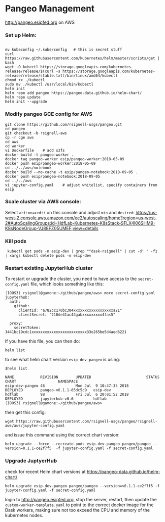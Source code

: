 # Pangeo Management 
http://pangeo.esipfed.org on AWS

### Set up Helm:
```

mv kubeconfig ~/.kube/config   # this is secret stuff
curl https://raw.githubusercontent.com/kubernetes/helm/master/scripts/get | bash
wget -O kubectl https://storage.googleapis.com/kubernetes-release/release/$(curl -s https://storage.googleapis.com/kubernetes-release/release/stable.txt)/bin/linux/amd64/kubectl
chmod +x ./kubectl
sudo mv ./kubectl /usr/local/bin/kubectl
helm init
helm repo add pangeo https://pangeo-data.github.io/helm-chart/
helm repo update
helm init --upgrade
```

### Modify pangeo GCE config for AWS
```
git clone https://github.com/rsignell-usgs/pangeo.git
cd pangeo
git checkout -b rsignell-aws
cp -r cge aws     
cd aws
cd worker
vi Dockerfile    # add s3fs
docker build -t pangeo-worker .
docker tag pangeo-worker esip/pangeo-worker:2018-05-09
docker push esip/pangeo-worker:2018-05-09
cd ../../aws/notebook
docker build --no-cache -t esip/pangeo-notebook:2018-09-05 .
docker push esip/pangeo-notebook:2018-09-05
cd ../../aws
vi jupyter-config.yaml    # adjust whitelist, specify containers from esip
```



### Scale cluster via AWS console:

Select `action=>edit` on this console and adjust `min` and `desired`:
https://us-west-2.console.aws.amazon.com/ec2/autoscaling/home?region=us-west-2#AutoScalingGroups:id=HdfLab-Kubernetes-K8sStack-SFLX4I06SHM9-K8sNodeGroup-VJ88FZ05UMEF;view=details


### Kill pods
```
 kubectl get pods -n esip-dev | grep "^dask-rsignell" | cut -d' ' -f1 | xargs kubectl delete pods -n esip-dev
```

### Restart existing JupyterHub cluster
To restart or upgrade the cluster, you need to have access to the `secret-config.yaml` file, which looks something like this:
```
(IOOS3) rsignell@gamone:~/github/pangeo/aws> more secret-config.yaml
jupyterhub:
  auth:
    github:
      clientId: "a782cc170bc304xxxxxxxxxxxxxxxxxxa21"
      clientSecret: "210de41ac44gabxxxxxxxxx4fas5"

  proxy:
    secretToken: 3441bc19cdc1xxxxxxxxxxxxxxxxxxxxxxxxx33e265be5d4aed6221
```
If you have this file, you can then do:
```
helm list 
``` 
to see what helm chart version `esip-dev-pangeo` is using:
```
$helm list

NAME            REVISION        UPDATED                         STATUS          CHART                   NAMESPACE
esip-dev-pangeo 46              Mon Jul  9 10:47:35 2018        DEPLOYED        pangeo-v0.1.1-85dc5c9   esip-dev
hdflab          98              Fri Jul  6 20:01:52 2018        DEPLOYED        jupyterhub-v0.6         hdflab
(IOOS3) rsignell@gamone:~/github/pangeo/aws>
```
then get this config:
```
wget https://raw.githubusercontent.com/rsignell-usgs/pangeo/rsignell-aws/aws/jupyter-config.yaml
```
and issue this command using the correct chart version:
```
helm upgrade --force --recreate-pods esip-dev-pangeo pangeo/pangeo --version=0.1.1-ce2f7f5  -f jupyter-config.yaml -f secret-config.yaml 
```

### Upgrade JuptyerHub
check for recent Helm chart versions at https://pangeo-data.github.io/helm-chart/
```
helm upgrade esip-dev-pangeo pangeo/pangeo --version=v0.1.1-ce2f7f5 -f jupyter-config.yaml -f secret-config.yaml 
```
login to http://pangeo.esipfed.org, stop the server, restart, then update the `custom-worker-template.yaml` to point to the correct docker image for the Dask workers, making sure not too exceed the CPU and memory of the kubernetes nodes.
